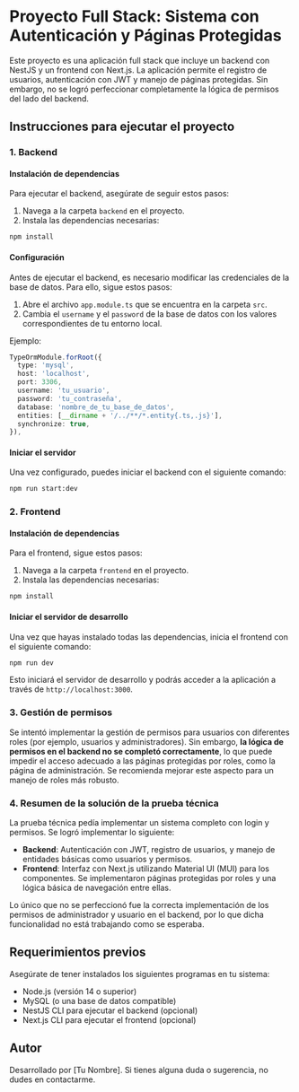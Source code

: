 # Proyecto Full Stack: Sistema con Autenticación y Páginas Protegidas

Este proyecto es una aplicación full stack que incluye un backend con NestJS y un frontend con Next.js. La aplicación permite el registro de usuarios, autenticación con JWT y manejo de páginas protegidas. Sin embargo, no se logró perfeccionar completamente la lógica de permisos del lado del backend.

## Instrucciones para ejecutar el proyecto

### 1. Backend

#### Instalación de dependencias

Para ejecutar el backend, asegúrate de seguir estos pasos:

1. Navega a la carpeta `backend` en el proyecto.
2. Instala las dependencias necesarias:

```bash
npm install
```

#### Configuración

Antes de ejecutar el backend, es necesario modificar las credenciales de la base de datos. Para ello, sigue estos pasos:

1. Abre el archivo `app.module.ts` que se encuentra en la carpeta `src`.
2. Cambia el `username` y el `password` de la base de datos con los valores correspondientes de tu entorno local.

Ejemplo:

```typescript
TypeOrmModule.forRoot({
  type: 'mysql',
  host: 'localhost',
  port: 3306,
  username: 'tu_usuario',
  password: 'tu_contraseña',
  database: 'nombre_de_tu_base_de_datos',
  entities: [__dirname + '/../**/*.entity{.ts,.js}'],
  synchronize: true,
}),
```

#### Iniciar el servidor

Una vez configurado, puedes iniciar el backend con el siguiente comando:

```bash
npm run start:dev
```

### 2. Frontend

#### Instalación de dependencias

Para el frontend, sigue estos pasos:

1. Navega a la carpeta `frontend` en el proyecto.
2. Instala las dependencias necesarias:

```bash
npm install
```

#### Iniciar el servidor de desarrollo

Una vez que hayas instalado todas las dependencias, inicia el frontend con el siguiente comando:

```bash
npm run dev
```

Esto iniciará el servidor de desarrollo y podrás acceder a la aplicación a través de `http://localhost:3000`.

### 3. Gestión de permisos

Se intentó implementar la gestión de permisos para usuarios con diferentes roles (por ejemplo, usuarios y administradores). Sin embargo, **la lógica de permisos en el backend no se completó correctamente**, lo que puede impedir el acceso adecuado a las páginas protegidas por roles, como la página de administración. Se recomienda mejorar este aspecto para un manejo de roles más robusto.

### 4. Resumen de la solución de la prueba técnica

La prueba técnica pedía implementar un sistema completo con login y permisos. Se logró implementar lo siguiente:

- **Backend**: Autenticación con JWT, registro de usuarios, y manejo de entidades básicas como usuarios y permisos.
- **Frontend**: Interfaz con Next.js utilizando Material UI (MUI) para los componentes. Se implementaron páginas protegidas por roles y una lógica básica de navegación entre ellas.

Lo único que no se perfeccionó fue la correcta implementación de los permisos de administrador y usuario en el backend, por lo que dicha funcionalidad no está trabajando como se esperaba.

## Requerimientos previos

Asegúrate de tener instalados los siguientes programas en tu sistema:

- Node.js (versión 14 o superior)
- MySQL (o una base de datos compatible)
- NestJS CLI para ejecutar el backend (opcional)
- Next.js CLI para ejecutar el frontend (opcional)

## Autor

Desarrollado por [Tu Nombre]. Si tienes alguna duda o sugerencia, no dudes en contactarme.
